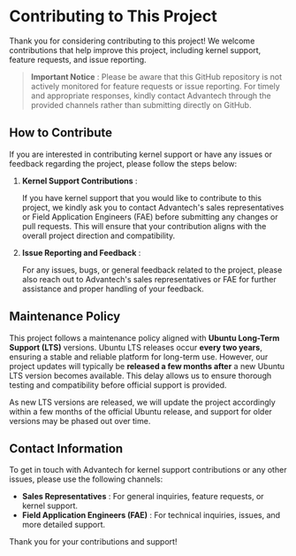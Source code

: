# Contributing to This Project

Thank you for considering contributing to this project! We welcome contributions that help improve this project, including kernel support, feature requests, and issue reporting.

> **Important Notice** : Please be aware that this GitHub repository is not actively monitored for feature requests or issue reporting. For timely and appropriate responses, kindly contact Advantech through the provided channels rather than submitting directly on GitHub.

## How to Contribute

If you are interested in contributing kernel support or have any issues or feedback regarding the project, please follow the steps below:

1. **Kernel Support Contributions** :

   If you have kernel support that you would like to contribute to this project, we kindly ask you to contact Advantech's sales representatives or Field Application Engineers (FAE) before submitting any changes or pull requests. This will ensure that your contribution aligns with the overall project direction and compatibility.

2. **Issue Reporting and Feedback** :

   For any issues, bugs, or general feedback related to the project, please also reach out to Advantech's sales representatives or FAE for further assistance and proper handling of your feedback.

## Maintenance Policy

This project follows a maintenance policy aligned with **Ubuntu Long-Term Support (LTS)** versions. Ubuntu LTS releases occur **every two years**, ensuring a stable and reliable platform for long-term use. However, our project updates will typically be **released a few months after** a new Ubuntu LTS version becomes available. This delay allows us to ensure thorough testing and compatibility before official support is provided.

As new LTS versions are released, we will update the project accordingly within a few months of the official Ubuntu release, and support for older versions may be phased out over time.

## Contact Information

To get in touch with Advantech for kernel support contributions or any other issues, please use the following channels:

* **Sales Representatives** : For general inquiries, feature requests, or kernel support.
* **Field Application Engineers (FAE)** : For technical inquiries, issues, and more detailed support.

Thank you for your contributions and support!
